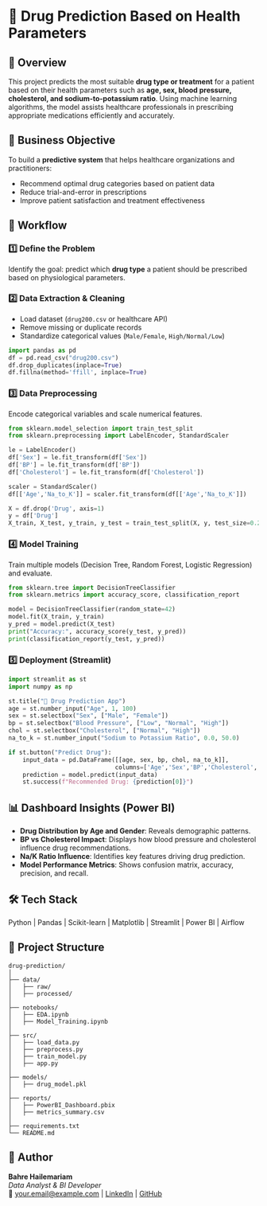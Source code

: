 # 💊 Drug Prediction Based on Health Parameters

## 📘 Overview
This project predicts the most suitable **drug type or treatment** for a patient based on their health parameters such as **age, sex, blood pressure, cholesterol, and sodium-to-potassium ratio**. Using machine learning algorithms, the model assists healthcare professionals in prescribing appropriate medications efficiently and accurately.

## 🎯 Business Objective
To build a **predictive system** that helps healthcare organizations and practitioners:
- Recommend optimal drug categories based on patient data  
- Reduce trial-and-error in prescriptions  
- Improve patient satisfaction and treatment effectiveness  

## 🧩 Workflow

### 1️⃣ Define the Problem
Identify the goal: predict which **drug type** a patient should be prescribed based on physiological parameters.

### 2️⃣ Data Extraction & Cleaning
- Load dataset (`drug200.csv` or healthcare API)
- Remove missing or duplicate records
- Standardize categorical values (`Male/Female`, `High/Normal/Low`)

```python
import pandas as pd
df = pd.read_csv("drug200.csv")
df.drop_duplicates(inplace=True)
df.fillna(method='ffill', inplace=True)
```
### 3️⃣ Data Preprocessing
Encode categorical variables and scale numerical features.

```python
from sklearn.model_selection import train_test_split
from sklearn.preprocessing import LabelEncoder, StandardScaler

le = LabelEncoder()
df['Sex'] = le.fit_transform(df['Sex'])
df['BP'] = le.fit_transform(df['BP'])
df['Cholesterol'] = le.fit_transform(df['Cholesterol'])

scaler = StandardScaler()
df[['Age','Na_to_K']] = scaler.fit_transform(df[['Age','Na_to_K']])

X = df.drop('Drug', axis=1)
y = df['Drug']
X_train, X_test, y_train, y_test = train_test_split(X, y, test_size=0.2, random_state=42)
```
### 4️⃣ Model Training
Train multiple models (Decision Tree, Random Forest, Logistic Regression) and evaluate.

```python
from sklearn.tree import DecisionTreeClassifier
from sklearn.metrics import accuracy_score, classification_report

model = DecisionTreeClassifier(random_state=42)
model.fit(X_train, y_train)
y_pred = model.predict(X_test)
print("Accuracy:", accuracy_score(y_test, y_pred))
print(classification_report(y_test, y_pred))
```
### 5️⃣ Deployment (Streamlit)

```python
import streamlit as st
import numpy as np

st.title("💊 Drug Prediction App")
age = st.number_input("Age", 1, 100)
sex = st.selectbox("Sex", ["Male", "Female"])
bp = st.selectbox("Blood Pressure", ["Low", "Normal", "High"])
chol = st.selectbox("Cholesterol", ["Normal", "High"])
na_to_k = st.number_input("Sodium to Potassium Ratio", 0.0, 50.0)

if st.button("Predict Drug"):
    input_data = pd.DataFrame([[age, sex, bp, chol, na_to_k]],
                              columns=['Age','Sex','BP','Cholesterol','Na_to_K'])
    prediction = model.predict(input_data)
    st.success(f"Recommended Drug: {prediction[0]}")
```

## 📊 Dashboard Insights (Power BI)
- **Drug Distribution by Age and Gender**: Reveals demographic patterns.
- **BP vs Cholesterol Impact**: Displays how blood pressure and cholesterol influence drug recommendations.
- **Na/K Ratio Influence**: Identifies key features driving drug prediction.
- **Model Performance Metrics**: Shows confusion matrix, accuracy, precision, and recall.

## 🛠️ Tech Stack
Python | Pandas | Scikit-learn | Matplotlib | Streamlit | Power BI | Airflow

## 📂 Project Structure
```
drug-prediction/
│
├── data/
│   ├── raw/
│   ├── processed/
│
├── notebooks/
│   ├── EDA.ipynb
│   ├── Model_Training.ipynb
│
├── src/
│   ├── load_data.py
│   ├── preprocess.py
│   ├── train_model.py
│   ├── app.py
│
├── models/
│   ├── drug_model.pkl
│
├── reports/
│   ├── PowerBI_Dashboard.pbix
│   ├── metrics_summary.csv
│
├── requirements.txt
└── README.md
```
## 👤 Author
**Bahre Hailemariam**  
_Data Analyst & BI Developer_  
📧 your.email@example.com | [LinkedIn](https://www.linkedin.com/) | [GitHub](https://github.com/)
